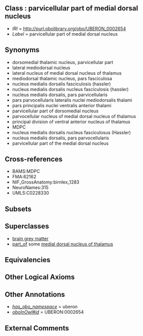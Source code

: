 
## Class : parvicellular part of medial dorsal nucleus

 * *IRI* = http://purl.obolibrary.org/obo/UBERON_0002654
 * *Label* = parvicellular part of medial dorsal nucleus

## Synonyms

 * dorsomedial thalamic nucleus, parvicellular part
 * lateral mediodorsal nucleus
 * lateral nucleus of medial dorsal nucleus of thalamus
 * mediodorsal thalamic nucleus, pars fasciculosa
 * nucleus medialis dorsalis fasciculosis (hassler)
 * nucleus medialis dorsalis nucleus fasciculosis (hassler)
 * nucleus medialis dorsalis, pars parvicellularis
 * pars parvocellularis lateralis nuclei mediodorsalis thalami
 * pars principalis nuclei ventralis anterior thalami
 * parvicellular part of dorsomedial nucleus
 * parvocellular nucleus of medial dorsal nucleus of thalamus
 * principal division of ventral anterior nucleus of thalamus
 * MDPC
 * nucleus medialis dorsalis nucleus fasciculosus (Hassler)
 * nucleus medialis dorsalis, pars parvocellularis
 * parvicellular part of the medial dorsal nucleus

## Cross-references

 * BAMS:MDPC
 * FMA:62162
 * NIF_GrossAnatomy:birnlex_1283
 * NeuroNames:315
 * UMLS:C0228330

## Subsets


## Superclasses

 * [brain grey matter](../../UBERON/28/UBERON_0003528.md)
 * [part_of](../../BFO/50/BFO_0000050.md) some [medial dorsal nucleus of thalamus](../../UBERON/39/UBERON_0002739.md)

## Equivalencies


## Other Logical Axioms


## Other Annotations

 * *[has_obo_namespace](../../ce/oboInOwl#hasOBONamespace.md)* = uberon
 * *[oboInOwl#id](../../id/oboInOwl#id.md)* = UBERON:0002654

## External Comments

